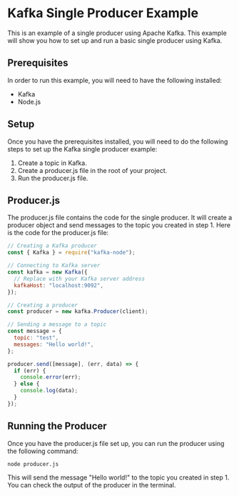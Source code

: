 # Kafka Single Producer Example
This is an example of a single producer using Apache Kafka. This example will show you how to set up and run a basic single producer using Kafka.

## Prerequisites
In order to run this example, you will need to have the following installed:
- Kafka
- Node.js

## Setup
Once you have the prerequisites installed, you will need to do the following steps to set up the Kafka single producer example:

1. Create a topic in Kafka.
2. Create a producer.js file in the root of your project.
3. Run the producer.js file.

## Producer.js
The producer.js file contains the code for the single producer. It will create a producer object and send messages to the topic you created in step 1. Here is the code for the producer.js file:

```javascript
// Creating a Kafka producer
const { Kafka } = require("kafka-node");

// Connecting to Kafka server
const kafka = new Kafka({
  // Replace with your Kafka server address
  kafkaHost: "localhost:9092",
});

// Creating a producer
const producer = new kafka.Producer(client);

// Sending a message to a topic
const message = {
  topic: "test",
  messages: "Hello world!",
};

producer.send([message], (err, data) => {
  if (err) {
    console.error(err);
  } else {
    console.log(data);
  }
});
```

## Running the Producer
Once you have the producer.js file set up, you can run the producer using the following command:

```node producer.js```

This will send the message "Hello world!" to the topic you created in step 1. You can check the output of the producer in the terminal.
